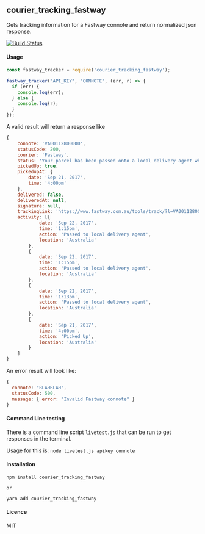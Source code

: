 ##  courier_tracking_fastway

Gets tracking information for a Fastway connote and return normalized json response.

[![Build Status](https://travis-ci.org/robzolkos/courier_tracking_fastway.svg?branch=master)](https://travis-ci.org/robzolkos/courier_tracking_fastway)

#### Usage

```javascript
const fastway_tracker = require('courier_tracking_fastway');

fastway_tracker("API_KEY", "CONNOTE", (err, r) => {
  if (err) {
    console.log(err);
  } else {
    console.log(r);
  }
});

```

A valid result will return a response like

```javascript
{
    connote: 'VA00112800000',
    statusCode: 200,
    courier: 'Fastway',
    status: 'Your parcel has been passed onto a local delivery agent who\'ll complete your delivery.',
    pickedUp: true,
    pickedupAt: {
        date: 'Sep 21, 2017',
        time: '4:00pm'
    },
    delivered: false,
    deliveredAt: null,
    signature: null,
    trackingLink: 'https://www.fastway.com.au/tools/track/?l=VA0011280000',
    activity: [{
            date: 'Sep 22, 2017',
            time: '1:15pm',
            action: 'Passed to local delivery agent',
            location: 'Australia'
        },
        {
            date: 'Sep 22, 2017',
            time: '1:15pm',
            action: 'Passed to local delivery agent',
            location: 'Australia'
        },
        {
            date: 'Sep 22, 2017',
            time: '1:13pm',
            action: 'Passed to local delivery agent',
            location: 'Australia'
        },
        {
            date: 'Sep 21, 2017',
            time: '4:00pm',
            action: 'Picked Up',
            location: 'Australia'
        }
    ]
}
```

An error result will look like:

```javascript
{
  connote: "BLAHBLAH",
  statusCode: 500,
  message: { error: "Invalid Fastway connote" }
}
```

#### Command Line testing

There is a command line script `livetest.js` that can be run to get responses in the terminal.

Usage for this is: `node livetest.js apikey connote`


#### Installation

```
npm install courier_tracking_fastway

or

yarn add courier_tracking_fastway
```

#### Licence

MIT
